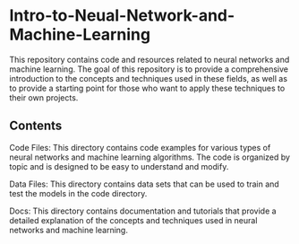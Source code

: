 # Intro-to-Neual-Network-and-Machine-Learning

This repository contains code and resources related to neural networks and machine learning. The goal of this repository is to provide a comprehensive introduction to the concepts and techniques used in these fields, as well as to provide a starting point for those who want to apply these techniques to their own projects.

## Contents

Code Files: This directory contains code examples for various types of neural networks and machine learning algorithms. The code is organized by topic and is designed to be easy to understand and modify.

Data Files: This directory contains data sets that can be used to train and test the models in the code directory.

Docs: This directory contains documentation and tutorials that provide a detailed explanation of the concepts and techniques used in neural networks and machine learning.

